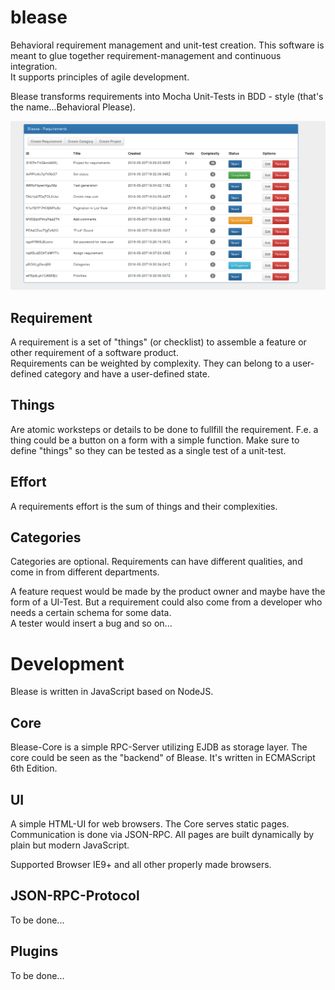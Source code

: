 # blease
Behavioral requirement management and unit-test creation.
This software is meant to glue together requirement-management and continuous integration.  
It supports principles of agile development.  

Blease transforms requirements into Mocha Unit-Tests in BDD - style (that's the name...Behavioral Please).

![List View](https://raw.githubusercontent.com/stephanbruny/blease/master/public/screenshots/list.png)

## Requirement

A requirement is a set of "things" (or checklist) to assemble a feature or other requirement of a software product.  
Requirements can be weighted by complexity.
They can belong to a user-defined category and have a user-defined state.

## Things

Are atomic worksteps or details to be done to fullfill the requirement.
F.e. a thing could be a button on a form with a simple function.
Make sure to define "things" so they can be tested as a single test of a unit-test.

## Effort

A requirements effort is the sum of things and their complexities.

## Categories

Categories are optional.
Requirements can have different qualities, and come in from different departments.

A feature request would be made by the product owner and maybe have the form of a UI-Test.
But a requirement could also come from a developer who needs a certain schema for some data.  
A tester would insert a bug and so on...


# Development

Blease is written in JavaScript based on NodeJS.

## Core

Blease-Core is a simple RPC-Server utilizing EJDB as storage layer.
The core could be seen as the "backend" of Blease. 
It's written in ECMAScript 6th Edition.

## UI

A simple HTML-UI for web browsers.
The Core serves static pages. Communication is done via JSON-RPC.
All pages are built dynamically by plain but modern JavaScript.

Supported Browser IE9+ and all other properly made browsers.


## JSON-RPC-Protocol

To be done...

## Plugins

To be done...
